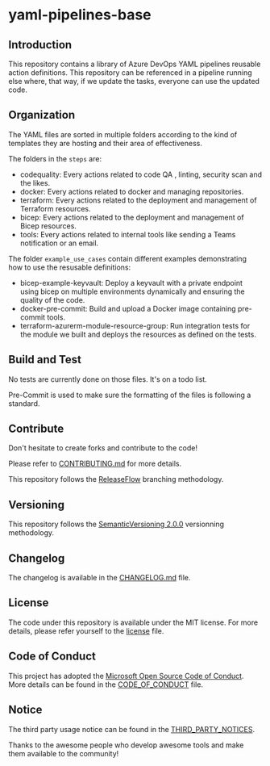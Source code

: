 # yaml-pipelines-base

## Introduction

This repository contains a library of Azure DevOps YAML pipelines reusable action definitions. This repository can be referenced in a pipeline running else where, that way, if we update the tasks, everyone can use the updated code.

## Organization

The YAML files are sorted in multiple folders according to the kind of templates they are hosting and their area of effectiveness.

The folders in the `steps` are:

- codequality: Every actions related to code QA , linting, security scan and the likes.
- docker: Every actions related to docker and managing repositories.
- terraform: Every actions related to the deployment and management of Terraform resources.
- bicep: Every actions related to the deployment and management of Bicep resources.
- tools: Every actions related to internal tools like sending a Teams notification or an email.

The folder `example_use_cases` contain different examples demonstrating how to use the resusable definitions:

- bicep-example-keyvault: Deploy a keyvault with a private endpoint using bicep on multiple environments dynamically and ensuring the quality of the code.
- docker-pre-commit: Build and upload a Docker image containing pre-commit tools.
- terraform-azurerm-module-resource-group: Run integration tests for the module we built and deploys the resources as defined on the tests.

## Build and Test

No tests are currently done on those files. It's on a todo list.

Pre-Commit is used to make sure the formatting of the files is following a standard.

## Contribute

Don't hesitate to create forks and contribute to the code!

Please refer to [CONTRIBUTING.md](./CONTRIBUTING.md) for more details.

This repository follows the [ReleaseFlow](https://releaseflow.org/) branching methodology.

## Versioning

This repository follows the [SemanticVersioning 2.0.0](https://semver.org/) versionning methodology.

## Changelog

The changelog is available in the [CHANGELOG.md](./CHANGELOG.md) file.

## License

The code under this repository is available under the MIT license.
For more details, please refer yourself to the [license](./LICENSE) file.

## Code of Conduct

This project has adopted the [Microsoft Open Source Code of Conduct](https://opensource.microsoft.com/codeofconduct/).
More details can be found in the [CODE_OF_CONDUCT](./CODE_OF_CONDUCT.md) file.

## Notice

The third party usage notice can be found in the [THIRD_PARTY_NOTICES](./THIRD_PARTY_NOTICES.md).

Thanks to the awesome people who develop awesome tools and make them available to the community!
